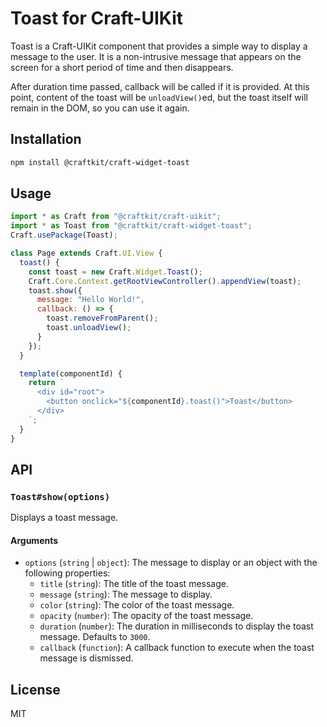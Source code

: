 # Toast for Craft-UIKit

Toast is a Craft-UIKit component that provides a simple way to display a message to the user. It is a non-intrusive message that appears on the screen for a short period of time and then disappears.

After duration time passed, callback will be called if it is provided. At this point, content of the toast will be `unloadView()`ed, but the toast itself will remain in the DOM, so you can use it again.

## Installation

```bash
npm install @craftkit/craft-widget-toast
```

## Usage

```js
import * as Craft from "@craftkit/craft-uikit";
import * as Toast from "@craftkit/craft-widget-toast";
Craft.usePackage(Toast);

class Page extends Craft.UI.View {
  toast() {
    const toast = new Craft.Widget.Toast();
    Craft.Core.Context.getRootViewController().appendView(toast);
    toast.show({
      message: "Hello World!",
      callback: () => {
        toast.removeFromParent();
        toast.unloadView();
      }
    });
  }

  template(componentId) {
    return `
      <div id="root">
        <button onclick="${componentId}.toast()">Toast</button>
      </div>
    `;
  }
}
```

## API

### `Toast#show(options)`

Displays a toast message.

#### Arguments

- `options` (`string` | `object`): The message to display or an object with the following properties:
  - `title` (`string`): The title of the toast message.
  - `message` (`string`): The message to display.
  - `color` (`string`): The color of the toast message.
  - `opacity` (`number`): The opacity of the toast message.
  - `duration` (`number`): The duration in milliseconds to display the toast message. Defaults to `3000`.
  - `callback` (`function`): A callback function to execute when the toast message is dismissed.

## License

MIT
